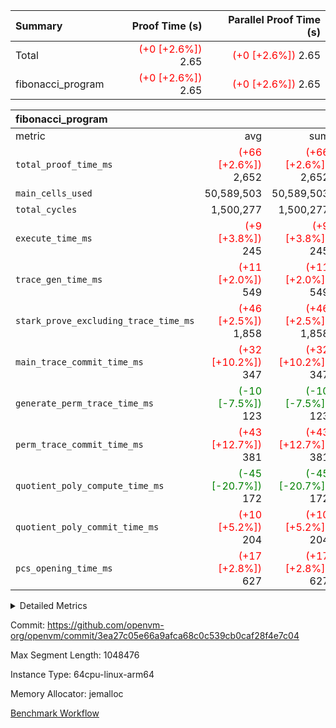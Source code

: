 | Summary | Proof Time (s) | Parallel Proof Time (s) |
|:---|---:|---:|
| Total | <span style='color: red'>(+0 [+2.6%])</span> 2.65 | <span style='color: red'>(+0 [+2.6%])</span> 2.65 |
| fibonacci_program | <span style='color: red'>(+0 [+2.6%])</span> 2.65 | <span style='color: red'>(+0 [+2.6%])</span> 2.65 |


| fibonacci_program |||||
|:---|---:|---:|---:|---:|
|metric|avg|sum|max|min|
| `total_proof_time_ms ` | <span style='color: red'>(+66 [+2.6%])</span> 2,652 | <span style='color: red'>(+66 [+2.6%])</span> 2,652 | <span style='color: red'>(+66 [+2.6%])</span> 2,652 | <span style='color: red'>(+66 [+2.6%])</span> 2,652 |
| `main_cells_used     ` |  50,589,503 |  50,589,503 |  50,589,503 |  50,589,503 |
| `total_cycles        ` |  1,500,277 |  1,500,277 |  1,500,277 |  1,500,277 |
| `execute_time_ms     ` | <span style='color: red'>(+9 [+3.8%])</span> 245 | <span style='color: red'>(+9 [+3.8%])</span> 245 | <span style='color: red'>(+9 [+3.8%])</span> 245 | <span style='color: red'>(+9 [+3.8%])</span> 245 |
| `trace_gen_time_ms   ` | <span style='color: red'>(+11 [+2.0%])</span> 549 | <span style='color: red'>(+11 [+2.0%])</span> 549 | <span style='color: red'>(+11 [+2.0%])</span> 549 | <span style='color: red'>(+11 [+2.0%])</span> 549 |
| `stark_prove_excluding_trace_time_ms` | <span style='color: red'>(+46 [+2.5%])</span> 1,858 | <span style='color: red'>(+46 [+2.5%])</span> 1,858 | <span style='color: red'>(+46 [+2.5%])</span> 1,858 | <span style='color: red'>(+46 [+2.5%])</span> 1,858 |
| `main_trace_commit_time_ms` | <span style='color: red'>(+32 [+10.2%])</span> 347 | <span style='color: red'>(+32 [+10.2%])</span> 347 | <span style='color: red'>(+32 [+10.2%])</span> 347 | <span style='color: red'>(+32 [+10.2%])</span> 347 |
| `generate_perm_trace_time_ms` | <span style='color: green'>(-10 [-7.5%])</span> 123 | <span style='color: green'>(-10 [-7.5%])</span> 123 | <span style='color: green'>(-10 [-7.5%])</span> 123 | <span style='color: green'>(-10 [-7.5%])</span> 123 |
| `perm_trace_commit_time_ms` | <span style='color: red'>(+43 [+12.7%])</span> 381 | <span style='color: red'>(+43 [+12.7%])</span> 381 | <span style='color: red'>(+43 [+12.7%])</span> 381 | <span style='color: red'>(+43 [+12.7%])</span> 381 |
| `quotient_poly_compute_time_ms` | <span style='color: green'>(-45 [-20.7%])</span> 172 | <span style='color: green'>(-45 [-20.7%])</span> 172 | <span style='color: green'>(-45 [-20.7%])</span> 172 | <span style='color: green'>(-45 [-20.7%])</span> 172 |
| `quotient_poly_commit_time_ms` | <span style='color: red'>(+10 [+5.2%])</span> 204 | <span style='color: red'>(+10 [+5.2%])</span> 204 | <span style='color: red'>(+10 [+5.2%])</span> 204 | <span style='color: red'>(+10 [+5.2%])</span> 204 |
| `pcs_opening_time_ms ` | <span style='color: red'>(+17 [+2.8%])</span> 627 | <span style='color: red'>(+17 [+2.8%])</span> 627 | <span style='color: red'>(+17 [+2.8%])</span> 627 | <span style='color: red'>(+17 [+2.8%])</span> 627 |



<details>
<summary>Detailed Metrics</summary>

| group | num_segments | keygen_time_ms | commit_exe_time_ms |
| --- | --- | --- | --- |
| fibonacci_program | 1 | 259 | 4 | 

| group | air_name | quotient_deg | interactions | constraints |
| --- | --- | --- | --- | --- |
| fibonacci_program | AccessAdapterAir<16> | 2 | 5 | 12 | 
| fibonacci_program | AccessAdapterAir<2> | 2 | 5 | 12 | 
| fibonacci_program | AccessAdapterAir<32> | 2 | 5 | 12 | 
| fibonacci_program | AccessAdapterAir<4> | 2 | 5 | 12 | 
| fibonacci_program | AccessAdapterAir<8> | 2 | 5 | 12 | 
| fibonacci_program | BitwiseOperationLookupAir<8> | 2 | 2 | 4 | 
| fibonacci_program | MemoryMerkleAir<8> | 2 | 4 | 39 | 
| fibonacci_program | PersistentBoundaryAir<8> | 2 | 3 | 7 | 
| fibonacci_program | PhantomAir | 2 | 3 | 5 | 
| fibonacci_program | Poseidon2PeripheryAir<BabyBearParameters>, 1> | 2 | 1 | 286 | 
| fibonacci_program | ProgramAir | 1 | 1 | 4 | 
| fibonacci_program | RangeTupleCheckerAir<2> | 1 | 1 | 4 | 
| fibonacci_program | Rv32HintStoreAir | 2 | 18 | 28 | 
| fibonacci_program | VariableRangeCheckerAir | 1 | 1 | 4 | 
| fibonacci_program | VmAirWrapper<Rv32BaseAluAdapterAir, BaseAluCoreAir<4, 8> | 2 | 20 | 37 | 
| fibonacci_program | VmAirWrapper<Rv32BaseAluAdapterAir, LessThanCoreAir<4, 8> | 2 | 18 | 40 | 
| fibonacci_program | VmAirWrapper<Rv32BaseAluAdapterAir, ShiftCoreAir<4, 8> | 2 | 24 | 91 | 
| fibonacci_program | VmAirWrapper<Rv32BranchAdapterAir, BranchEqualCoreAir<4> | 2 | 11 | 20 | 
| fibonacci_program | VmAirWrapper<Rv32BranchAdapterAir, BranchLessThanCoreAir<4, 8> | 2 | 13 | 35 | 
| fibonacci_program | VmAirWrapper<Rv32CondRdWriteAdapterAir, Rv32JalLuiCoreAir> | 2 | 10 | 18 | 
| fibonacci_program | VmAirWrapper<Rv32JalrAdapterAir, Rv32JalrCoreAir> | 2 | 16 | 20 | 
| fibonacci_program | VmAirWrapper<Rv32LoadStoreAdapterAir, LoadSignExtendCoreAir<4, 8> | 2 | 18 | 33 | 
| fibonacci_program | VmAirWrapper<Rv32LoadStoreAdapterAir, LoadStoreCoreAir<4> | 2 | 17 | 40 | 
| fibonacci_program | VmAirWrapper<Rv32MultAdapterAir, DivRemCoreAir<4, 8> | 2 | 25 | 84 | 
| fibonacci_program | VmAirWrapper<Rv32MultAdapterAir, MulHCoreAir<4, 8> | 2 | 24 | 31 | 
| fibonacci_program | VmAirWrapper<Rv32MultAdapterAir, MultiplicationCoreAir<4, 8> | 2 | 19 | 19 | 
| fibonacci_program | VmAirWrapper<Rv32RdWriteAdapterAir, Rv32AuipcCoreAir> | 2 | 12 | 14 | 
| fibonacci_program | VmConnectorAir | 2 | 5 | 11 | 

| group | air_name | segment | rows | prep_cols | perm_cols | main_cols | cells |
| --- | --- | --- | --- | --- | --- | --- | --- |
| fibonacci_program | AccessAdapterAir<8> | 0 | 128 |  | 16 | 17 | 4,224 | 
| fibonacci_program | BitwiseOperationLookupAir<8> | 0 | 65,536 | 3 | 8 | 2 | 655,360 | 
| fibonacci_program | MemoryMerkleAir<8> | 0 | 512 |  | 16 | 32 | 24,576 | 
| fibonacci_program | PersistentBoundaryAir<8> | 0 | 128 |  | 12 | 20 | 4,096 | 
| fibonacci_program | PhantomAir | 0 | 1 |  | 12 | 6 | 18 | 
| fibonacci_program | Poseidon2PeripheryAir<BabyBearParameters>, 1> | 0 | 256 |  | 8 | 300 | 78,848 | 
| fibonacci_program | ProgramAir | 0 | 8,192 |  | 8 | 10 | 147,456 | 
| fibonacci_program | RangeTupleCheckerAir<2> | 0 | 524,288 | 2 | 8 | 1 | 4,718,592 | 
| fibonacci_program | Rv32HintStoreAir | 0 | 4 |  | 44 | 32 | 304 | 
| fibonacci_program | VariableRangeCheckerAir | 0 | 262,144 | 2 | 8 | 1 | 2,359,296 | 
| fibonacci_program | VmAirWrapper<Rv32BaseAluAdapterAir, BaseAluCoreAir<4, 8> | 0 | 1,048,576 |  | 52 | 36 | 92,274,688 | 
| fibonacci_program | VmAirWrapper<Rv32BaseAluAdapterAir, LessThanCoreAir<4, 8> | 0 | 524,288 |  | 40 | 37 | 40,370,176 | 
| fibonacci_program | VmAirWrapper<Rv32BranchAdapterAir, BranchEqualCoreAir<4> | 0 | 262,144 |  | 28 | 26 | 14,155,776 | 
| fibonacci_program | VmAirWrapper<Rv32BranchAdapterAir, BranchLessThanCoreAir<4, 8> | 0 | 8 |  | 32 | 32 | 512 | 
| fibonacci_program | VmAirWrapper<Rv32CondRdWriteAdapterAir, Rv32JalLuiCoreAir> | 0 | 131,072 |  | 28 | 18 | 6,029,312 | 
| fibonacci_program | VmAirWrapper<Rv32JalrAdapterAir, Rv32JalrCoreAir> | 0 | 32 |  | 36 | 28 | 2,048 | 
| fibonacci_program | VmAirWrapper<Rv32LoadStoreAdapterAir, LoadStoreCoreAir<4> | 0 | 128 |  | 52 | 41 | 11,904 | 
| fibonacci_program | VmAirWrapper<Rv32RdWriteAdapterAir, Rv32AuipcCoreAir> | 0 | 16 |  | 28 | 20 | 768 | 
| fibonacci_program | VmConnectorAir | 0 | 2 | 1 | 16 | 5 | 42 | 

| group | segment | trace_gen_time_ms | total_proof_time_ms | total_cycles | total_cells | stark_prove_excluding_trace_time_ms | quotient_poly_compute_time_ms | quotient_poly_commit_time_ms | perm_trace_commit_time_ms | pcs_opening_time_ms | main_trace_commit_time_ms | main_cells_used | generate_perm_trace_time_ms | execute_time_ms |
| --- | --- | --- | --- | --- | --- | --- | --- | --- | --- | --- | --- | --- | --- | --- |
| fibonacci_program | 0 | 549 | 2,652 | 1,500,277 | 160,837,996 | 1,858 | 172 | 204 | 381 | 627 | 347 | 50,589,503 | 123 | 245 | 

| group | segment | trace_height_constraint | weighted_sum | threshold |
| --- | --- | --- | --- | --- |
| fibonacci_program | 0 | 0 | 3,932,542 | 2,013,265,921 | 
| fibonacci_program | 0 | 1 | 10,749,400 | 2,013,265,921 | 
| fibonacci_program | 0 | 2 | 1,966,271 | 2,013,265,921 | 
| fibonacci_program | 0 | 3 | 10,749,532 | 2,013,265,921 | 
| fibonacci_program | 0 | 4 | 1,664 | 2,013,265,921 | 
| fibonacci_program | 0 | 5 | 640 | 2,013,265,921 | 
| fibonacci_program | 0 | 6 | 7,209,100 | 2,013,265,921 | 
| fibonacci_program | 0 | 7 |  | 2,013,265,921 | 
| fibonacci_program | 0 | 8 | 35,535,101 | 2,013,265,921 | 

</details>


Commit: https://github.com/openvm-org/openvm/commit/3ea27c05e66a9afca68c0c539cb0caf28f4e7c04

Max Segment Length: 1048476

Instance Type: 64cpu-linux-arm64

Memory Allocator: jemalloc

[Benchmark Workflow](https://github.com/openvm-org/openvm/actions/runs/15436006248)
